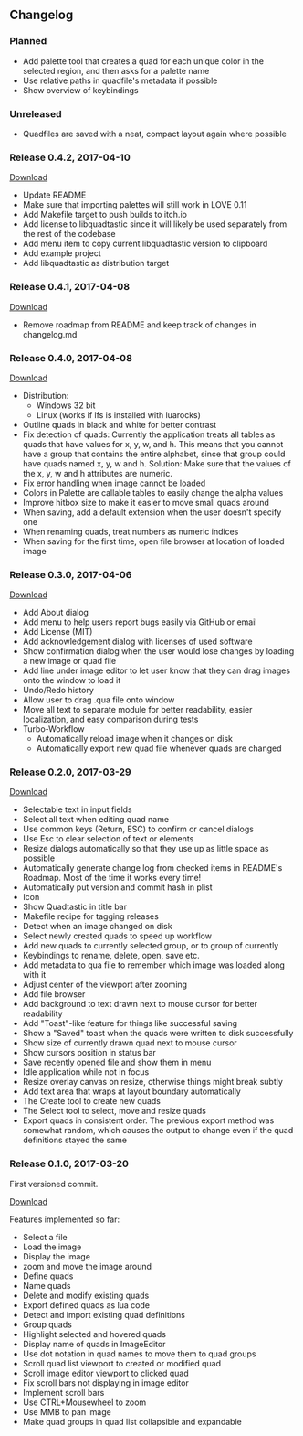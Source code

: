 ## Changelog

### Planned

 - Add palette tool that creates a quad for each unique color in the
   selected region, and then asks for a palette name
 - Use relative paths in quadfile's metadata if possible
 - Show overview of keybindings

### Unreleased

 - Quadfiles are saved with a neat, compact layout again where possible

### Release 0.4.2, 2017-04-10

[Download](https://github.com/25A0/Quadtastic/releases/tag/0.4.2)

 - Update README
 - Make sure that importing palettes will still work in LOVE 0.11
 - Add Makefile target to push builds to itch.io
 - Add license to libquadtastic since it will likely be used separately from
   the rest of the codebase
 - Add menu item to copy current libquadtastic version to clipboard
 - Add example project
 - Add libquadtastic as distribution target

### Release 0.4.1, 2017-04-08

[Download](https://github.com/25A0/Quadtastic/releases/tag/0.4.1)

 - Remove roadmap from README and keep track of changes in changelog.md

### Release 0.4.0, 2017-04-08

[Download](https://github.com/25A0/Quadtastic/releases/tag/0.4.0)

 - Distribution:
    - Windows 32 bit
    - Linux (works if lfs is installed with luarocks)
 - Outline quads in black and white for better contrast
 - Fix detection of quads: Currently the application treats all tables as
   quads that have values for x, y, w, and h. This means that you cannot
   have a group that contains the entire alphabet, since that group could
   have quads named x, y, w and h. Solution: Make sure that the values of
   the x, y, w and h attributes are numeric.
 - Fix error handling when image cannot be loaded
 - Colors in Palette are callable tables to easily change the alpha values
 - Improve hitbox size to make it easier to move small quads around
 - When saving, add a default extension when the user doesn't specify one
 - When renaming quads, treat numbers as numeric indices
 - When saving for the first time, open file browser at location of loaded image

### Release 0.3.0, 2017-04-06

[Download](https://github.com/25A0/Quadtastic/releases/tag/0.3.0)

 - Add About dialog
 - Add menu to help users report bugs easily via GitHub or email
 - Add License (MIT)
 - Add acknowledgement dialog with licenses of used software
 - Show confirmation dialog when the user would lose changes by loading a
   new image or quad file
 - Add line under image editor to let user know that they can drag images
   onto the window to load it
 - Undo/Redo history
 - Allow user to drag .qua file onto window
 - Move all text to separate module for better readability, easier
   localization, and easy comparison during tests
 - Turbo-Workflow
     - Automatically reload image when it changes on disk
     - Automatically export new quad file whenever quads are changed

### Release 0.2.0, 2017-03-29

[Download](https://github.com/25A0/Quadtastic/releases/tag/0.2.0)

 - Selectable text in input fields
 - Select all text when editing quad name
 - Use common keys (Return, ESC) to confirm or cancel dialogs
 - Use Esc to clear selection of text or elements
 - Resize dialogs automatically so that they use up as little space as possible
 - Automatically generate change log from checked items
   in README's Roadmap. Most of the time it works every time!
 - Automatically put version and commit hash in plist
 - Icon
 - Show Quadtastic in title bar
 - Makefile recipe for tagging releases
 - Detect when an image changed on disk
 - Select newly created quads to speed up workflow
 - Add new quads to currently selected group, or to group of currently
 - Keybindings to rename, delete, open, save etc.
 - Add metadata to qua file to remember which image was loaded along with it
 - Adjust center of the viewport after zooming
 - Add file browser
 - Add background to text drawn next to mouse cursor for better readability
 - Add "Toast"-like feature for things like successful saving
 - Show a "Saved" toast when the quads were written to disk successfully
 - Show size of currently drawn quad next to mouse cursor
 - Show cursors position in status bar
 - Save recently opened file and show them in menu
 - Idle application while not in focus
 - Resize overlay canvas on resize, otherwise things might break subtly
 - Add text area that wraps at layout boundary automatically
 - The Create tool to create new quads
 - The Select tool to select, move and resize quads
 - Export quads in consistent order. The previous export method was somewhat
   random, which causes the output to change even if the quad definitions
   stayed the same

### Release 0.1.0, 2017-03-20

First versioned commit.

[Download](https://github.com/25A0/Quadtastic/releases/tag/0.1.0)

Features implemented so far:

 - Select a file
 - Load the image
 - Display the image
 - zoom and move the image around
 - Define quads
 - Name quads
 - Delete and modify existing quads
 - Export defined quads as lua code
 - Detect and import existing quad definitions
 - Group quads
 - Highlight selected and hovered quads
 - Display name of quads in ImageEditor
 - Use dot notation in quad names to move them to quad groups
 - Scroll quad list viewport to created or modified quad
 - Scroll image editor viewport to clicked quad
 - Fix scroll bars not displaying in image editor
 - Implement scroll bars
 - Use CTRL+Mousewheel to zoom
 - Use MMB to pan image
 - Make quad groups in quad list collapsible and expandable
